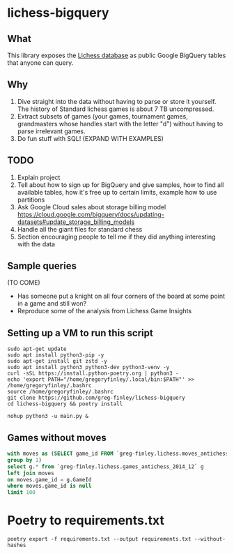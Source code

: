 # lichess-bigquery

## What

This library exposes the [Lichess database](https://database.lichess.org/) as public Google BigQuery tables that anyone can query.

## Why

1. Dive straight into the data without having to parse or store it yourself. The history of Standard lichess games is about 7 TB uncompressed.
2. Extract subsets of games (your games, tournament games, grandmasters whose handles start with the letter "d") without having to parse irrelevant games.
3. Do fun stuff with SQL! (EXPAND WITH EXAMPLES)

## TODO

1. Explain project
2. Tell about how to sign up for BigQuery and give samples, how to find all available tables, how it's free up to certain limits, example how to use partitions
3. Ask Google Cloud sales about storage billing model https://cloud.google.com/bigquery/docs/updating-datasets#update_storage_billing_models
4. Handle all the giant files for standard chess
5. Section encouraging people to tell me if they did anything interesting with the data

## Sample queries

(TO COME)

- Has someone put a knight on all four corners of the board at some point in a game and still won?
- Reproduce some of the analysis from Lichess Game Insights

## Setting up a VM to run this script

```
sudo apt-get update
sudo apt install python3-pip -y
sudo apt-get install git zstd -y
sudo apt install python3 python3-dev python3-venv -y
curl -sSL https://install.python-poetry.org | python3 -
echo 'export PATH="/home/gregoryfinley/.local/bin:$PATH"' >> /home/gregoryfinley/.bashrc
source /home/gregoryfinley/.bashrc
git clone https://github.com/greg-finley/lichess-bigquery
cd lichess-bigquery && poetry install
```

`nohup python3 -u main.py &`

## Games without moves

```sql
with moves as (SELECT game_id FROM `greg-finley.lichess.moves_antichess_2014_12`
group by 1)
select g.* from `greg-finley.lichess.games_antichess_2014_12` g
left join moves
on moves.game_id = g.GameId
where moves.game_id is null
limit 100
```

# Poetry to requirements.txt

```shell
poetry export -f requirements.txt --output requirements.txt --without-hashes
```
